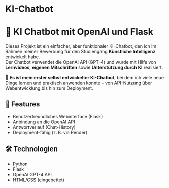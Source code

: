 # KI-Chatbot
# 🤖 KI Chatbot mit OpenAI und Flask

Dieses Projekt ist ein einfacher, aber funktionaler KI-Chatbot, den ich im Rahmen meiner Bewerbung für den Studiengang **Künstliche Intelligenz** entwickelt habe.  
Der Chatbot verwendet die OpenAI API (GPT-4) und wurde mit Hilfe von **Lernvideos**, **eigenen Mitschriften** sowie **Unterstützung durch KI** realisiert.

🧠 **Es ist mein erster selbst entwickelter KI-Chatbot**, bei dem ich viele neue Dinge lernen und praktisch anwenden konnte – von API-Nutzung über Webentwicklung bis hin zum Deployment.

## 🚀 Features

- Benutzerfreundliches Webinterface (Flask)
- Anbindung an die OpenAI API
- Antwortverlauf (Chat-History)
- Deployment-fähig (z. B. via Render)

## 🛠️ Technologien

- Python
- Flask
- OpenAI GPT-4 API
- HTML/CSS (eingebettet)



